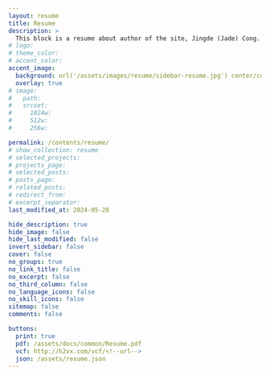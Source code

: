 ```yaml
---
layout: resume
title: Resume
description: >
  This block is a resume about author of the site, Jingde (Jade) Cong.
# logo:
# theme_color:
# accent_color:
accent_image:
  background: url('/assets/images/resume/sidebar-resume.jpg') center/cover
  overlay: true
# image:
#   path:
#   srcset:
#     1024w:
#     512w:
#     256w:

permalink: /contents/resume/
# show_collection: resume
# selected_projects:
# projects_page:
# selected_posts:
# posts_page:
# related_posts:
# redirect_from:
# excerpt_separator:
last_modified_at: 2024-05-28

hide_description: true
hide_image: false
hide_last_modified: false
invert_sidebar: false
cover: false
no_groups: true
no_link_title: false
no_excerpt: false
no_third_column: false
no_language_icons: false
no_skill_icons: false
sitemap: false
comments: false

buttons:
  print: true
  pdf: /assets/docs/common/Resume.pdf
  vcf: http://h2vx.com/vcf/<!--url-->
  json: /assets/resume.json
---
```

